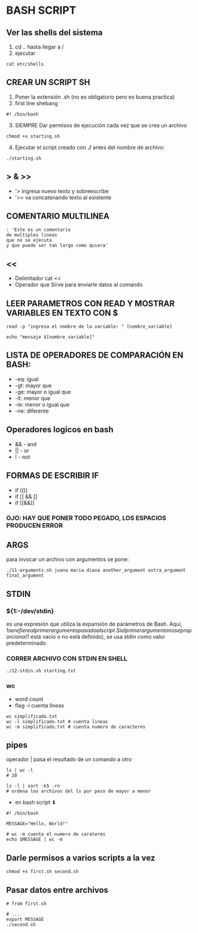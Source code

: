 # BASH SCRIPT

## Ver las shells del sistema

1. cd .. hasta llegar a /
2. ejecutar

```shell
cat etc/shells
```

## CREAR UN SCRIPT SH

1. Poner la extensión .sh (no es obligatorio pero es buena practica)
2. first line shebang

```shell
#! /bin/bash
```

3. SIEMPRE Dar permisos de ejecución cada vez que se crea un archivo

```shell
chmod +x starting.sh
```

4. Ejecutar el script creado con **./** antes del nombre de archivo:

```shell
./starting.sh
```

## > & >>

- '> ingresa nuevo texto y sobreescribe
- '>> va concatenando texto al existente

## COMENTARIO MULTILINEA

```shell
: 'Este es un comentario
de multiples lineas
que no se ejecuta
y que puede ser tan largo como quiera'
```

## <<

- Delimitador cat <<
- Operador que Sirve para enviarle datos al comando

## LEER PARAMETROS CON READ Y MOSTRAR VARIABLES EN TEXTO CON $

```shell
read -p "ingresa el nombre de la variable: " [nombre_variable]

echo "mensaje $[nombre_variable]"
```

## LISTA DE OPERADORES DE COMPARACIÓN EN BASH:

- -eq: igual
- -gt: mayor que
- -ge: mayor o igual que
- -lt: menor que
- -le: menor o igual que
- -ne: diferente

## Operadores logicos en bash

- && - and
- || - or
- ! - not

## FORMAS DE ESCRIBIR IF

- if (())
- if [] && []
- if [[&&]]

### OJO: HAY QUE PONER TODO PEGADO, LOS ESPACIOS PRODUCEN ERROR

## ARGS

para invocar un archivo con argumentos se pone:

```shell
./11-arguments.sh juana maria diana another_argument extra_argument final_argument
```

## STDIN

### ${1:-/dev/stdin}

es una expresión que utiliza la expansión de parámetros de Bash. Aquí, ${1} se refiere al primer argumento pasado al script. Si el primer argumento no se proporciona ($1 está vacío o no está definido), se usa stdin como valor predeterminado.

### CORRER ARCHIVO CON STDIN EN SHELL

```shell
./12-stdin.sh starting.txt
```

### wc

- word count
- flag -l cuenta lineas

```shell
wc simplificado.txt
wc -l simplificado.txt # cuenta lineas
wc -m simplificado.txt # cuenta numero de caracteres
```

## pipes

operador | pasa el resultado de un comando a otro

```shell
ls | wc -l
# 20
```

```shell
ls -l | sort -k5 -rn
# ordena los archivos del ls por peso de mayor a menor
```

- en bash script ⬇

```shell
#! /bin/bash

MESSAGE="Hello, World!"

# wc -m cuenta el numero de carateres
echo $MESSAGE | wc -m
```

## Darle permisos a varios scripts a la vez

```shell
chmod +x first.sh second.sh
```

## Pasar datos entre archivos

```shell
# from first.sh

# ...
export MESSAGE
./second.sh
```
